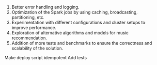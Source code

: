 1. Better error handling and logging.
2. Optimization of the Spark jobs by using caching, broadcasting, partitioning, etc.
3. Experimentation with different configurations and cluster setups to improve performance.
4. Exploration of alternative algorithms and models for music recommendation.
5. Addition of more tests and benchmarks to ensure the correctness and scalability of the solution.


Make deploy script idempotent
Add tests